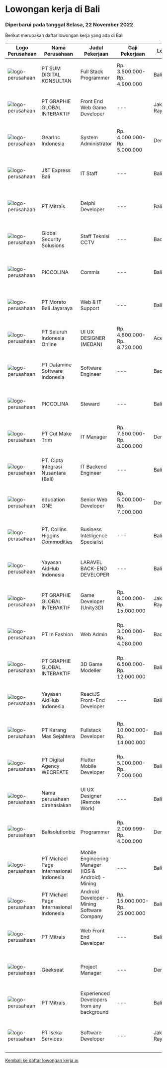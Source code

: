 
  # Lowongan kerja di Bali

  ### Diperbarui pada tanggal Selasa, 22 November 2022

  Berikut merupakan daftar lowongan kerja yang ada di Bali

  |Logo Perusahaan | Nama Perusahaan | Judul Pekerjaan | Gaji Pekerjaan | Lokasi | Deskripsi | Tanggal diunggah | Pranala |
  | -------------- | --------------- | --------------- | --------- | --------- | -------------- | ------- | ----------- |
  |![logo-perusahaan](https://image-service-cdn.seek.com.au/6ac107228d56ad4d5550263bfccf6cf4e0a2cace/ee4dce1061f3f616224767ad58cb2fc751b8d2dc)|PT SUM DIGITAL KONSULTAN|Full Stack Programmer|Rp. 3.500.000-Rp. 4.900.000|Bali|Usia 20 – 33 TahunLulusan SMA/SMK IT /Perguruan Tinggi ITMemiliki pengalaman dalam pemrograman WEB atau AplikasiMenguasai Framework (CI, Laravel,...|Senin, 21 November 2022|https://www.jobstreet.co.id/id/job/full-stack-programmer-4113964?token=0~4cf43563-ca63-422e-a259-c0cdad9c7819&sectionRank=1&jobId=jobstreet-id-job-4113964|
|![logo-perusahaan](https://image-service-cdn.seek.com.au/f9a751ea24d68e4658d0eb7882e2db58a9b95cb0/ee4dce1061f3f616224767ad58cb2fc751b8d2dc)|PT GRAPHIE GLOBAL INTERAKTIF|Front End Web Game Developer|---|Jakarta Raya|Deskripsi Pekerjaan : Usia maksimal 40 tahun Pendidikan terakhir minimal D3 Menyenangi dunia aplikasi komputer dan pembuatan game Mempunyai kemampuan...|Senin, 21 November 2022|https://www.jobstreet.co.id/id/job/front-end-web-game-developer-4113870?token=0~4cf43563-ca63-422e-a259-c0cdad9c7819&sectionRank=2&jobId=jobstreet-id-job-4113870|
|![logo-perusahaan](https://i.ibb.co/sqvTCh9/112815900-stock-vector-no-image-available-icon-flat-vector.webp)|GearInc Indonesia|System Administrator|Rp. 4.000.000-Rp. 5.000.000|Denpasar|ABOUT USGear Inc is a US software engineering company started by industry veterans with 8+ years of Silicon Valley experience. We strive to provide...|Jumat, 18 November 2022|https://www.jobstreet.co.id/id/job/system-administrator-4099937?token=0~4cf43563-ca63-422e-a259-c0cdad9c7819&sectionRank=3&jobId=jobstreet-id-job-4099937|
|![logo-perusahaan](https://i.ibb.co/sqvTCh9/112815900-stock-vector-no-image-available-icon-flat-vector.webp)|J&T Express Bali|IT Staff|---|Bali|Penempatan di Pemogan, Denpasar SelatanPendidikan S1 Teknik Informatika/Ilmu Komputer/Sistem Informasi/Manajemen Informatika (terbuka untuk Fresh...|Senin, 21 November 2022|https://www.jobstreet.co.id/id/job/it-staff-1033744905?token=0~4cf43563-ca63-422e-a259-c0cdad9c7819&sectionRank=4&jobId=jobstreet-id-job-1033744905|
|![logo-perusahaan](https://image-service-cdn.seek.com.au/969b0c47f133a1e0155056a5d964c63953dd6304/ee4dce1061f3f616224767ad58cb2fc751b8d2dc)|PT Mitrais|Delphi Developer|---|Bali|Build your Career with Mitrais!   We're urgently looking for a great Delphi developer who is proficient with the design, production and implementation...|Senin, 21 November 2022|https://www.jobstreet.co.id/id/job/delphi-developer-4113376?token=0~4cf43563-ca63-422e-a259-c0cdad9c7819&sectionRank=5&jobId=jobstreet-id-job-4113376|
|![logo-perusahaan](https://i.ibb.co/sqvTCh9/112815900-stock-vector-no-image-available-icon-flat-vector.webp)|Global Security Solusions|Staff Teknisi CCTV|---|Badung|We are hiring eletric technician for cctv Tau cara mengunakan alat Mahir Berbahasa Inggris Mahir dalam melakukan perkabelan dan cctv Profesional dalam...|Senin, 21 November 2022|https://www.jobstreet.co.id/id/job/staff-teknisi-cctv-1033582200?token=0~4cf43563-ca63-422e-a259-c0cdad9c7819&sectionRank=6&jobId=jobstreet-id-job-1033582200|
|![logo-perusahaan](https://i.ibb.co/sqvTCh9/112815900-stock-vector-no-image-available-icon-flat-vector.webp)|PICCOLINA|Commis|---|Bali|Qualifications- 2 year experience in the similar position- Good attitude and work ethics- Ability to work individually or in a team- Able to work on...|Senin, 21 November 2022|https://www.jobstreet.co.id/id/job/commis-1033773639?token=0~4cf43563-ca63-422e-a259-c0cdad9c7819&sectionRank=7&jobId=jobstreet-id-job-1033773639|
|![logo-perusahaan](https://image-service-cdn.seek.com.au/11d5a41c0bded72d27bf2d54d7d0d8b8f9e28b7d/ee4dce1061f3f616224767ad58cb2fc751b8d2dc)|PT Morato Bali Jayaraya|Web & IT Support|---|Bali|Responsibilities:·        Website and software application designing, building, or maintaining.·        Using scripting or authoring languages,...|Jumat, 18 November 2022|https://www.jobstreet.co.id/id/job/web-it-support-4111319?token=0~4cf43563-ca63-422e-a259-c0cdad9c7819&sectionRank=8&jobId=jobstreet-id-job-4111319|
|![logo-perusahaan](https://image-service-cdn.seek.com.au/c768f0670f8f8212da7de609b6af9d0b2e5134cc/ee4dce1061f3f616224767ad58cb2fc751b8d2dc)|PT Seluruh Indonesia Online|UI UX DESIGNER (MEDAN)|Rp. 4.800.000-Rp. 8.720.000|Aceh|# Memiliki pengalaman di atas# Penempatan di kota Medan# Interview di lakukan secara Online dan Offline# Harus melewati tahapan seleksi sesuai sop...|Jumat, 18 November 2022|https://www.jobstreet.co.id/id/job/ui-ux-designer-medan-4111329?token=0~4cf43563-ca63-422e-a259-c0cdad9c7819&sectionRank=9&jobId=jobstreet-id-job-4111329|
|![logo-perusahaan](https://image-service-cdn.seek.com.au/5b5f024550c64ddd5d7ef7093b37b6ff543dd829/ee4dce1061f3f616224767ad58cb2fc751b8d2dc)|PT Datamine Software Indonesia|Software Engineer|---|Badung|About the BusinessDatamine is a world leading provider of sustainable mining software solutions and services. With over 700 team members and offices...|Minggu, 20 November 2022|https://www.jobstreet.co.id/id/job/software-engineer-4102715?token=0~4cf43563-ca63-422e-a259-c0cdad9c7819&sectionRank=10&jobId=jobstreet-id-job-4102715|
|![logo-perusahaan](https://i.ibb.co/sqvTCh9/112815900-stock-vector-no-image-available-icon-flat-vector.webp)|PICCOLINA|Steward|---|Bali|Qualifications- 2 year experience in the similar position- Good attitude and work ethics- Ability to work individually or in a team- Able to work on...|Senin, 21 November 2022|https://www.jobstreet.co.id/id/job/steward-1033773711?token=0~4cf43563-ca63-422e-a259-c0cdad9c7819&sectionRank=11&jobId=jobstreet-id-job-1033773711|
|![logo-perusahaan](https://image-service-cdn.seek.com.au/96dc6d56307920705b85d5181a9dcf3f3abd280c/ee4dce1061f3f616224767ad58cb2fc751b8d2dc)|PT Cut Make Trim|IT Manager|Rp. 7.500.000-Rp. 8.000.000|Denpasar|Summary of Position:  Oversee and coordinate the planning, organizing, and maintenance essential IT operations including operating system, security...|Kamis, 17 November 2022|https://www.jobstreet.co.id/id/job/it-manager-4109837?token=0~4cf43563-ca63-422e-a259-c0cdad9c7819&sectionRank=12&jobId=jobstreet-id-job-4109837|
|![logo-perusahaan](https://image-service-cdn.seek.com.au/bdf941b8967532390447405a9dc3ee84ed8a100d/ee4dce1061f3f616224767ad58cb2fc751b8d2dc)|PT. Cipta Integrasi Nusantara (Bali)|IT Backend Engineer|---|Bali|Qualifications:  Graduated from major in computer science / software engineering / information technology Have experience with PostgreSQL Preferably...|Rabu, 16 November 2022|https://www.jobstreet.co.id/id/job/it-backend-engineer-4108682?token=0~4cf43563-ca63-422e-a259-c0cdad9c7819&sectionRank=13&jobId=jobstreet-id-job-4108682|
|![logo-perusahaan](https://image-service-cdn.seek.com.au/c05581680914cf46d7f6856015656c07552d502e/ee4dce1061f3f616224767ad58cb2fc751b8d2dc)|education ONE|Senior Web Developer|Rp. 5.000.000-Rp. 7.000.000|Denpasar|Job Description : Design website pages that are user-friendly, attractive, and engaging, while remaining true to the company brand and promoting the...|Kamis, 17 November 2022|https://www.jobstreet.co.id/id/job/senior-web-developer-4097169?token=0~4cf43563-ca63-422e-a259-c0cdad9c7819&sectionRank=14&jobId=jobstreet-id-job-4097169|
|![logo-perusahaan](https://image-service-cdn.seek.com.au/d826ce72898b852d1f28e2ccceafcb2d6253a43e/ee4dce1061f3f616224767ad58cb2fc751b8d2dc)|PT. Collins Higgins Commodities|Business Intelligence Specialist|---|Bali|CHC is seeking a skilled Analyst/Developer with minimum 3-5 years experience working with Power BI who has demonstrated experience in designing,...|Jumat, 18 November 2022|https://www.jobstreet.co.id/id/job/business-intelligence-specialist-4112348?token=0~4cf43563-ca63-422e-a259-c0cdad9c7819&sectionRank=15&jobId=jobstreet-id-job-4112348|
|![logo-perusahaan](https://image-service-cdn.seek.com.au/b8a60e8d6ca510696f33d15561863cf7825cf93a/ee4dce1061f3f616224767ad58cb2fc751b8d2dc)|Yayasan AidHub Indonesia|LARAVEL BACK-END DEVELOPER|---|Bali|Responsibilities: This role will report to the IT Manager Maintain and upgrade the software following deployment Develop individual functional...|Rabu, 16 November 2022|https://www.jobstreet.co.id/id/job/laravel-back-end-developer-4088973?token=0~4cf43563-ca63-422e-a259-c0cdad9c7819&sectionRank=16&jobId=jobstreet-id-job-4088973|
|![logo-perusahaan](https://image-service-cdn.seek.com.au/f9a751ea24d68e4658d0eb7882e2db58a9b95cb0/ee4dce1061f3f616224767ad58cb2fc751b8d2dc)|PT GRAPHIE GLOBAL INTERAKTIF|Game Developer (Unity3D)|Rp. 8.000.000-Rp. 15.000.000|Jakarta Raya|Deskripsi Pekerjaan : Usia maksimal 40 tahun Pendidikan terakhir minimal D3 Menyenangi dunia aplikasi komputer dan pembuatan game Mempunyai kemampuan...|Kamis, 17 November 2022|https://www.jobstreet.co.id/id/job/game-developer-unity3d-4097437?token=0~4cf43563-ca63-422e-a259-c0cdad9c7819&sectionRank=17&jobId=jobstreet-id-job-4097437|
|![logo-perusahaan](https://image-service-cdn.seek.com.au/99ccc0096dc1e58f96b75a1f238e7d9598eff05d/ee4dce1061f3f616224767ad58cb2fc751b8d2dc)|PT In Fashion|Web Admin|Rp. 3.000.000-Rp. 4.080.000|Badung|Roles and Responsibilities Updating the websites according to plan. Uploading products to our online store. Editing product images (creating banner,...|Kamis, 17 November 2022|https://www.jobstreet.co.id/id/job/web-admin-4098665?token=0~4cf43563-ca63-422e-a259-c0cdad9c7819&sectionRank=18&jobId=jobstreet-id-job-4098665|
|![logo-perusahaan](https://image-service-cdn.seek.com.au/f9a751ea24d68e4658d0eb7882e2db58a9b95cb0/ee4dce1061f3f616224767ad58cb2fc751b8d2dc)|PT GRAPHIE GLOBAL INTERAKTIF|3D Game Modeller|Rp. 6.500.000-Rp. 12.000.000|Bali|Job Responsibilities: Creating 3D Model character for game Smoothing a 3D file Editing 3D File UV Unwrap texturing Humanoid Rigging Required Software...|Rabu, 16 November 2022|https://www.jobstreet.co.id/id/job/3d-game-modeller-4095478?token=0~4cf43563-ca63-422e-a259-c0cdad9c7819&sectionRank=19&jobId=jobstreet-id-job-4095478|
|![logo-perusahaan](https://image-service-cdn.seek.com.au/e9f18f470a6962bbc865eb3b19b435e6ba2ab907/ee4dce1061f3f616224767ad58cb2fc751b8d2dc)|Yayasan AidHub Indonesia|ReactJS Front-End Developer|---|Bali|Responsibilities:This role will report to the IT Manager Maintain and upgrade the software following deployment Manage the end-to-end life cycle of...|Rabu, 16 November 2022|https://www.jobstreet.co.id/id/job/reactjs-front-end-developer-4088979?token=0~4cf43563-ca63-422e-a259-c0cdad9c7819&sectionRank=20&jobId=jobstreet-id-job-4088979|
|![logo-perusahaan](https://image-service-cdn.seek.com.au/46eaa99b480ebc058935ab7c7ca5cf5c2f46d6da/ee4dce1061f3f616224767ad58cb2fc751b8d2dc)|PT Karang Mas Sejahtera|Fullstack Developer|Rp. 10.000.000-Rp. 14.000.000|Bali|Job Description: Researching, designing, implementing, and managing software programs Testing and evaluating new programs Identifying areas for...|Rabu, 16 November 2022|https://www.jobstreet.co.id/id/job/fullstack-developer-4109385?token=0~4cf43563-ca63-422e-a259-c0cdad9c7819&sectionRank=21&jobId=jobstreet-id-job-4109385|
|![logo-perusahaan](https://image-service-cdn.seek.com.au/bbf730ee497faf25aafae93ef5a5b7da7c782a98/ee4dce1061f3f616224767ad58cb2fc751b8d2dc)|PT Digital Agency WECREATE|Flutter Mobile Developer|Rp. 5.000.000-Rp. 7.000.000|Bali|We are looking for an experienced Flutter Mobile Developer to help us complete a project. Its very important that you have experience with BLoC...|Kamis, 17 November 2022|https://www.jobstreet.co.id/id/job/flutter-mobile-developer-4097762?token=0~4cf43563-ca63-422e-a259-c0cdad9c7819&sectionRank=22&jobId=jobstreet-id-job-4097762|
|![logo-perusahaan](https://i.ibb.co/sqvTCh9/112815900-stock-vector-no-image-available-icon-flat-vector.webp)|Nama perusahaan dirahasiakan|UI UX Designer (Remote Work)|---|Bali|We are looking for UI/UX Designers to join our in-house product development team.Responsibilities include gathering user requirements, designing...|Senin, 14 November 2022|https://www.jobstreet.co.id/id/job/ui-ux-designer-remote-work-4104972?token=0~4cf43563-ca63-422e-a259-c0cdad9c7819&sectionRank=23&jobId=jobstreet-id-job-4104972|
|![logo-perusahaan](https://i.ibb.co/sqvTCh9/112815900-stock-vector-no-image-available-icon-flat-vector.webp)|Balisolutionbiz|Programmer|Rp. 2.009.999-Rp. 4.000.000|Denpasar|Balisolutionbiz yang bergerak dibidang software development dan konsultan membutuhkan programmer webbase ataupun desktop.syarat : minimal lulusan SMK...|Kamis, 17 November 2022|https://www.jobstreet.co.id/id/job/programmer-4109874?token=0~4cf43563-ca63-422e-a259-c0cdad9c7819&sectionRank=24&jobId=jobstreet-id-job-4109874|
|![logo-perusahaan](https://image-service-cdn.seek.com.au/6f9556b46c1b5cc7aedf100dfc0ed24c4de1fe86/ee4dce1061f3f616224767ad58cb2fc751b8d2dc)|PT Michael Page Internasional Indonesia|Mobile Engineering Manager (iOS & Android) - Mining|---|Bali|In this role, you will lead the Indonesian Software Team and work closely with Product Management and Subject Matter Experts (SMEs) to maintain and...|Selasa, 15 November 2022|https://www.jobstreet.co.id/id/job/mobile-engineering-manager-ios-android-mining-4107252?token=0~4cf43563-ca63-422e-a259-c0cdad9c7819&sectionRank=25&jobId=jobstreet-id-job-4107252|
|![logo-perusahaan](https://image-service-cdn.seek.com.au/6f9556b46c1b5cc7aedf100dfc0ed24c4de1fe86/ee4dce1061f3f616224767ad58cb2fc751b8d2dc)|PT Michael Page Internasional Indonesia|Android Developer - Mining Software Company|Rp. 15.000.000-Rp. 25.000.000|Bali|In this role, you will be working closely with subject matter experts to maintain and extend Discover Mobile features and create state of the art...|Selasa, 15 November 2022|https://www.jobstreet.co.id/id/job/android-developer-mining-software-company-4107084?token=0~4cf43563-ca63-422e-a259-c0cdad9c7819&sectionRank=26&jobId=jobstreet-id-job-4107084|
|![logo-perusahaan](https://image-service-cdn.seek.com.au/969b0c47f133a1e0155056a5d964c63953dd6304/ee4dce1061f3f616224767ad58cb2fc751b8d2dc)|PT Mitrais|Web Front End Developer|---|Bali|Build your Career with Mitrais! We're looking for Web Front End Developer to be part of our team. What will you be doing?  Coding high-quality...|Senin, 14 November 2022|https://www.jobstreet.co.id/id/job/web-front-end-developer-4104350?token=0~4cf43563-ca63-422e-a259-c0cdad9c7819&sectionRank=27&jobId=jobstreet-id-job-4104350|
|![logo-perusahaan](https://image-service-cdn.seek.com.au/a94166d692fda70a364e9d5191d7ced8a65f1597/ee4dce1061f3f616224767ad58cb2fc751b8d2dc)|Geekseat|Project Manager|---|Denpasar|Project Manager  The role of a Project Manager at Geekseat is managing your team by reporting and maintaining project timelines, minimising external...|Sabtu, 12 November 2022|https://www.jobstreet.co.id/id/job/project-manager-4092908?token=0~4cf43563-ca63-422e-a259-c0cdad9c7819&sectionRank=28&jobId=jobstreet-id-job-4092908|
|![logo-perusahaan](https://image-service-cdn.seek.com.au/969b0c47f133a1e0155056a5d964c63953dd6304/ee4dce1061f3f616224767ad58cb2fc751b8d2dc)|PT Mitrais|Experienced Developers from any background|---|Bali|Build your Career with Mitrais ! We're looking for experienced Software Engineers from any background to be part of our team. What will you be doing? ...|Senin, 14 November 2022|https://www.jobstreet.co.id/id/job/experienced-developers-from-any-background-4104343?token=0~4cf43563-ca63-422e-a259-c0cdad9c7819&sectionRank=29&jobId=jobstreet-id-job-4104343|
|![logo-perusahaan](https://image-service-cdn.seek.com.au/48f17f16a37d7ca19186c95222634d777fe9e0bf/ee4dce1061f3f616224767ad58cb2fc751b8d2dc)|PT Iseka Services|Software Developer|---|Jakarta Raya|PT Iseka Services is an exciting new technology provider whose main goal is to help companies of all sizes transfer to the Digital World utilising...|Sabtu, 12 November 2022|https://www.jobstreet.co.id/id/job/software-developer-4085280?token=0~4cf43563-ca63-422e-a259-c0cdad9c7819&sectionRank=30&jobId=jobstreet-id-job-4085280|


  [Kembali ke daftar lowongan kerja 🔙](../README.md#daftar-lowongan-kerja)
  